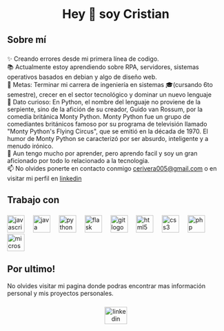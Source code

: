 <h1 align="center">Hey 👋 soy Cristian</h1>

###

<h2 align="left">Sobre mí</h2>

###

<p align="left">✨ Creando errores desde mi primera línea de codigo.<br>📚 Actualmente estoy aprendiendo sobre RPA, servidores, sistemas operativos basados en debian y algo de diseño web.<br>🎯 Metas: Terminar mi carrera de ingeniería en sistemas 🎓(cursando 6to semestre), crecer en el sector tecnológico y dominar un nuevo lenguaje<br>🎲  Dato curioso: En Python, el nombre del lenguaje no proviene de la serpiente, sino de la afición de su creador, Guido van Rossum, por la comedia británica Monty Python. Monty Python fue un grupo de comediantes británicos famoso por su programa de televisión llamado "Monty Python's Flying Circus", que se emitió en la década de 1970. El humor de Monty Python se caracterizó por ser absurdo, inteligente y a menudo irónico.<br>📗 Aun tengo mucho por aprender, pero aprendo facil y soy un gran aficionado por todo lo relacionado a la tecnologia.<br>📫 No olvides ponerte en contacto conmigo <a href="cerivera005@gmail.com">cerivera005@gmail.com</a> o en visitar mi perfil en <a href="https://www.linkedin.com/in/cristian-eduardo-rivera-ardila-81ba2a1b1/" rel="nofollow">linkedin</a></p>

###

<h2 align="left">Trabajo con</h2>

###

<div align="left">
  <img src="https://cdn.jsdelivr.net/gh/devicons/devicon/icons/javascript/javascript-original.svg" height="40" alt="javascript logo"  />
  <img width="12" />
  <img src="https://cdn.jsdelivr.net/gh/devicons/devicon/icons/java/java-original.svg" height="40" alt="java logo"  />
  <img width="12" />
  <img src="https://cdn.jsdelivr.net/gh/devicons/devicon/icons/python/python-original.svg" height="40" alt="python logo"  />
  <img width="12" />
  <img src="https://cdn.jsdelivr.net/gh/devicons/devicon/icons/flask/flask-original.svg" height="40" alt="flask logo"  />
  <img width="12" />
  <img src="https://cdn.jsdelivr.net/gh/devicons/devicon/icons/git/git-original.svg" height="40" alt="git logo"  />
  <img width="12" />
  <img src="https://cdn.jsdelivr.net/gh/devicons/devicon/icons/html5/html5-original.svg" height="40" alt="html5 logo"  />
  <img width="12" />
  <img src="https://cdn.jsdelivr.net/gh/devicons/devicon/icons/css3/css3-original.svg" height="40" alt="css3 logo"  />
  <img width="12" />
  <img src="https://cdn.jsdelivr.net/gh/devicons/devicon/icons/php/php-original.svg" height="40" alt="php logo"  />
  <img width="12" />
  <img src="https://cdn.jsdelivr.net/gh/devicons/devicon/icons/microsoftsqlserver/microsoftsqlserver-plain.svg" height="40" alt="microsoftsqlserver logo"  />
</div>

###
<h2 align="left">Por ultimo!</h2>

<p align="left">No olvides visitar mi pagina <link> donde podras encontrar mas información personal y mis proyectos personales.</p>

###

<div align="center">
  <a href="https://www.linkedin.com/in/cristian-eduardo-rivera-ardila-81ba2a1b1/" target="_blank">
    <img src="https://raw.githubusercontent.com/maurodesouza/profile-readme-generator/master/src/assets/icons/social/linkedin/default.svg" width="52" height="40" alt="linkedin logo"  />
  </a>
</div>

###

